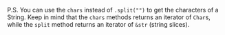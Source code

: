 P.S. You can use the `chars` instead of `.split("")` to get the characters of a String. Keep in mind that the `chars` methods returns an iterator of `Char`s, while the `split` method returns an iterator of `&str` (string slices).

[`chars`]: https://doc.rust-lang.org/std/primitive.str.html#method.chars